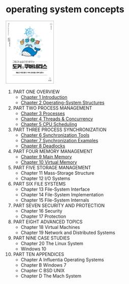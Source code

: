 # operating system concepts

<img src="img.png"  width="30%"/>

1. PART ONE OVERVIEW
    - [Chapter 1  Introduction](Chapter_1_Introduction/README.md)
    - [Chapter 2 Operating-System Structures](Chapter_2_Operating_System_Structures/README.md)
2. PART TWO PROCESS MANAGEMENT
    - [Chapter 3 Processes](Chapter_3_Processes/README.md)
    - [Chapter 4 Threads & Concurrency](Chapter_4_Threads_and_Concurrency/README.md)
    - [Chapter 5 CPU Scheduling](Chapter_5_CPU_Scheduling/README.md)
3. PART THREE PROCESS SYNCHRONIZATION
    - [Chapter 6 Synchronization Tools](Chapter_6_Synchronization_Tools/README.md)
    - [Chapter 7 Synchronization Examples](Chapter_7_Synchronization_Examples/README.md)
    - [Chapter 8 Deadlocks](Chapter_8_Deadlocks/README.md)
4. PART FOUR MEMORY MANAGEMENT
    - [Chapter 9 Main Memory](Chapter_9_Main_Memory/README.md)
    - [Chapter 10 Virtual Memory](Chapter_10_Virtual_Memory/README.md)
5. PART FIVE STORAGE MANAGEMENT
    - Chapter 11 Mass-Storage Structure
    - Chapter 12 I/O Systems
6. PART SIX FILE SYSTEMS
    - Chapter 13 File-System Interface
    - Chapter 14 File-System Implementation
    - Chapter 15 File-System Internals
7. PART SEVEN SECURITY AND PROTECTION
    - Chapter 16 Security
    - Chapter 17 Protection
8. PART EIGHT ADVANCED TOPICS
    - Chapter 18 Virtual Machines
    - Chapter 19 Network and Distributed Systems
9. PART NINE CASE STUDIES
    - Chapter 20 The Linux System
    - Windows 10
10. PART TEN APPENDICES
    - Chapter A Influentia Operating Systems
    - Chapter B Windows 7
    - Chapter C BSD UNIX
    - Chapter D The Mach System
